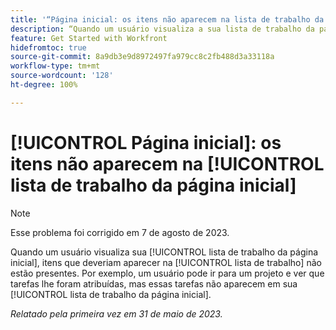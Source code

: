 ```yaml
---
title: '“Página inicial: os itens não aparecem na lista de trabalho da página inicial”'
description: “Quando um usuário visualiza a sua lista de trabalho da página inicial, itens que deveriam aparecer na lista não estão presentes. Por exemplo, um usuário pode ir para um projeto e ver que tarefas lhe foram atribuídas, mas essas tarefas não aparecem em sua lista de trabalho da página inicial.”
feature: Get Started with Workfront
hidefromtoc: true
source-git-commit: 8a9db3e9d8972497fa979cc8c2fb488d3a33118a
workflow-type: tm+mt
source-wordcount: '128'
ht-degree: 100%

---
```



# [!UICONTROL Página inicial]: os itens não aparecem na [!UICONTROL lista de trabalho da página inicial]

>[!NOTE]
>
>Esse problema foi corrigido em 7 de agosto de 2023.

Quando um usuário visualiza sua [!UICONTROL lista de trabalho da página inicial], itens que deveriam aparecer na [!UICONTROL lista de trabalho] não estão presentes. Por exemplo, um usuário pode ir para um projeto e ver que tarefas lhe foram atribuídas, mas essas tarefas não aparecem em sua [!UICONTROL lista de trabalho da página inicial].

_Relatado pela primeira vez em 31 de maio de 2023._

